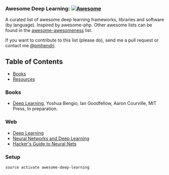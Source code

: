 ### Awesome Deep Learning: [![Awesome](https://cdn.rawgit.com/sindresorhus/awesome/d7305f38d29fed78fa85652e3a63e154dd8e8829/media/badge.svg)](https://github.com/paulhendricks/awesome-deep-learning)

A curated list of awesome deep learning frameworks, libraries and software (by language). Inspired by awesome-php.
Other awesome lists can be found in the [awesome-awesomeness](https://github.com/bayandin/awesome-awesomeness) list.

If you want to contribute to this list (please do), send me a pull request or contact me [@pmhendri](https://www.twitter.com/pmhendri).

## Table of Contents

* [Books](#Books)
* [Resources](#Web)

### Books

* [Deep Learning](http://goodfeli.github.io/dlbook/), Yoshua Bengio, Ian Goodfellow, Aaron Courville, MIT Press, In preparation.

### Web

* [Deep Learning](http://www.deeplearningbook.org/)
* [Neural Networks and Deep Learning](http://neuralnetworksanddeeplearning.com/index.html)
* [Hacker's Guide to Neural Nets](http://karpathy.github.io/neuralnets/)

### Setup

```shell
source activate awesome-deep-learning
```
